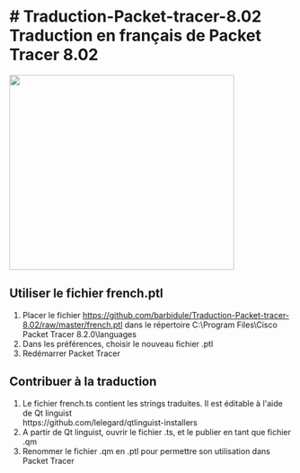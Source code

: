 <h1># Traduction-Packet-tracer-8.02<br />
Traduction en fran&ccedil;ais de Packet Tracer 8.02</h1>

<p><img src="[https://capture.dropbox.com/1z95aP22lVI7BsY1](https://ucbe565a495910cac88883e2b37c.previews.dropboxusercontent.com/p/thumb/AB3HAi8sIhseh7Evj4cACbVkx46iFqc3q9Z9EYTnGn4tVL7GoHVw-ACim54r1vMLG1STIW0A3fnPRWzJ60eDmhaK-w7FQkpP4iMCC76zDssjMrKwL2m3eaq_7Le-lekvLH00yqlsGJDATi2MK1ZZNSya_WkD5osNH88J5_lJrD4xPLQQ7uIdUoF7_AcMuaNlpCGeYWDIq96Dagl0YbrZD_OhfH91e1TOYAo_uJxVDBDbXp54vaEISk1VUV9XatEQfYBUujxOicvYmJQV_ymTQ4lPvHOGPPMCqQ-TopTyWEzWcuRqYIKVyxTJ0Fw0rHbXPqPIQU9hgnQ-XbAMIx2lXBaQnlxiJIItfR2PhrCcdporfzsSGdSh7wYiijAPbyaZA1ejN_91NVBZtrfuP-cEHp8o/p.png)" style="height:347px; width:400px" /></p>

<h2>Utiliser le fichier french.ptl</h2>

<ol>
	<li>Placer le fichier <a href="https://github.com/barbidule/Traduction-Packet-tracer-8.02/raw/master/french.ptl">https://github.com/barbidule/Traduction-Packet-tracer-8.02/raw/master/french.ptl</a>&nbsp;dans le r&eacute;pertoire C:\Program Files\Cisco Packet Tracer 8.2.0\languages</li>
	<li>Dans les pr&eacute;f&eacute;rences, choisir le nouveau fichier .ptl</li>
	<li>Red&eacute;marrer Packet Tracer</li>
</ol>

<h2>Contribuer &agrave; la traduction</h2>

<ol>
	<li>Le fichier french.ts contient les strings traduites. Il est &eacute;ditable &agrave; l&#39;aide de Qt linguist<br />
	https://github.com/lelegard/qtlinguist-installers</li>
	<li>A partir de Qt linguist, ouvrir le fichier .ts, et le publier en tant que fichier .qm</li>
	<li>Renommer le fichier .qm en .ptl pour permettre son utilisation dans Packet Tracer</li>
</ol>

<ol>
</ol>
